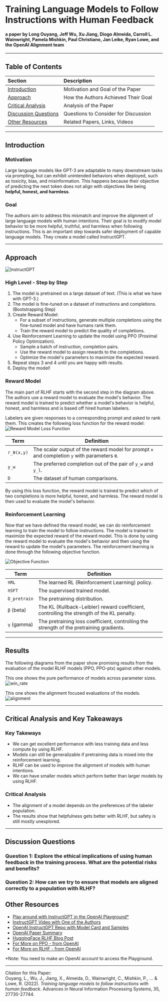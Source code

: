 # Training Language Models to Follow Instructions with Human Feedback

#### a paper by Long Ouyang, Jeff Wu, Xu Jiang, Diogo Almeida, Carroll L. Wainwright, Pamela Mishkin, Paul Christiano, Jan Leike, Ryan Lowe, and the OpenAI Alignment team
___
## Table of Contents
| Section                                       | Description                          |
|:----------------------------------------------|:-------------------------------------|
| [Introduction](#introduction)                 | Motivation and Goal of the Paper     |
| [Approach](#approach)                         | How the Authors Achieved Their Goal  |
| [Critical Analysis](#critical-analysis)       | Analysis of the Paper                |
| [Discussion Questions](#discussion-questions) | Questions to Consider for Discussion |
| [Other Resources](#other-resources)           | Related Papers, Links, Videos        |


___

Introduction
---
### Motivation
Large language models like GPT-3 are adaptable to many downstream tasks via prompting, but can exhibit unintended behaviors when deployed, such as toxicity, bias, and misinformation. This happens because their objective of predicting the next token does not align with objectives like being **helpful, honest, and harmless**.

### Goal
The authors aim to address this mismatch and improve the alignment of large language models with human intentions. Their goal is to modify model behavior to be more helpful, truthful, and harmless when following instructions. This is an important step towards safer deployment of capable language models. They create a model called InstructGPT.

___

Approach
---
![InstructGPT](images/diagram.png)
### High Level - Step by Step
1. The model is pretrained on a large dataset of text. (This is what we have with GPT-3.)
2. The model is fine-tuned on a dataset of instructions and completions. (Bootstrapping Step)
3. Create Reward Model:
    - For a subset of instructions, generate multiple completions using the fine-tuned model and have humans rank them.
    - Train the reward model to predict the quality of completions.
4. Use Reinforcement Learning to update the model using PPO (Proximal Policy Optimization).
    - Sample a batch of instruction, completion pairs.
    - Use the reward model to assign rewards to the completions.
    - Optimize the model's parameters to maximize the expected reward.
5. Repeat steps 3 and 4 until you are happy with results.
6. Deploy the model!


### Reward Model
The main part of RLHF starts with the second step in the diagram above. The authors use a reward model to evaluate the model's behavior. The reward model is trained to predict whether a model's behavior is helpful, honest, and harmless and is based off hired human labelers.

Labelers are given responses to a corresponding prompt and asked to rank them.
This creates the following loss function for the reward model:
![Reward Model Loss Function](images/reward_loss.png)

| Term       | Definition |
|------------|------------|
| `r_θ(x,y)` | The scalar output of the reward model for prompt `x` and completion `y` with parameters `θ`. |
| `y_w`      | The preferred completion out of the pair of `y_w` and `y_l`. |
| `D`        | The dataset of human comparisons. |

By using this loss function, the reward model is trained to predict which of two completions is more helpful, honest, and harmless. The reward model is then used to evaluate the model's behavior.

### Reinforcement Learning
Now that we have defined the reward model, we can do reinforcement learning to train the model to follow instructions. The model is trained to maximize the expected reward of the reward model. This is done by using the reward model to evaluate the model's behavior and then using the reward to update the model's parameters.
The reinforcement learning is done through the following objective function.

![Objective Function](images/objective_function.png)

| Term         | Definition                                                                                                        |
|--------------|------------------------------------------------------------------------------------------------------------------|
| `πRL`        | The learned RL (Reinforcement Learning) policy.                                                                   |
| `πSFT`       | The supervised trained model.                                                                                     |
| `D_pretrain` | The pretraining distribution.                                                                                     |
| `β` (beta)   | The KL (Kullback-Leibler) reward coefficient, controlling the strength of the KL penalty.                         |
| `γ` (gamma)  | The pretraining loss coefficient, controlling the strength of the pretraining gradients.                         |

___
Results
---
The following diagrams from the paper show promising results from the evaluation of the model RLHF models (PPO, PPO-ptx) against other models.

This one shows the pure performance of models across parameter sizes.
![win_rate](images/winrate.png)

This one shows the alignment focused evaluations of the models.
![alignment](images/categoryeval.png)
___
Critical Analysis and Key Takeaways
---
### Key Takeways
- We can get excellent performance with less training data and less compute by using RLHF.
- Models can still be generalizable if pretraining data is mixed into the reinforcement learning.
- RLHF can be used to improve the alignment of models with human intentions.
- We can have smaller models which perform better than larger models by using RLHF.

### Critical Analysis
- The alignment of a model depends on the preferences of the labeler population.
- The results show that helpfulness gets better with RLHF, but safety is still mostly unexplored.

___
Discussion Questions
---
### Question 1: Explore the ethical implications of using human feedback in the training process. What are the potential risks and benefits?
### Question 2: How can we try to ensure that models are aligned correctly to a population with RLHF?

Other Resources
---
- [Play around with InstructGPT in the OpenAI Playground*](https://platform.openai.com/playground?mode=complete)
- [InstructGPT Video with One of the Authors](https://www.youtube.com/watch?v=QGpaBWOaHQI)
- [OpenAI InstructGPT Repo with Model Card and Samples](https://github.com/openai/following-instructions-human-feedback#instructgpt-training-language-models-to-follow-instructions-with-human-feedback)
- [OpenAI Paper Summary](https://openai.com/research/instruction-following#sample1)
- [HuggingFace RLHF Blog Post](https://huggingface.co/blog/rlhf)
- [For More on PPO - from OpenAI](https://openai.com/research/openai-baselines-ppo)
- [For More on RLHF - from OpenAI](https://openai.com/research/learning-from-human-preferences)

*Note: You need to make an OpenAI account to access the Playground.
___
Citation for this Paper:\
Ouyang, L., Wu, J., Jiang, X., Almeida, D., Wainwright, C., Mishkin, P., ... & Lowe, R. (2022). _Training language models to follow instructions with human feedback_. Advances in Neural Information Processing Systems, 35, 27730-27744.
